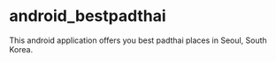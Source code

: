 # android_bestpadthai
This android application offers you best padthai places in Seoul, South Korea.
